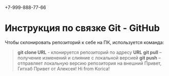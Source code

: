 +7-999-888-77-66
# Инструкция по связке Git - GitHub

Чтобы склонировать репозиторий к себе на ПК, используется команда: 
> **git clone URL** - клонируется репозиторий по адресу **URL** 
> **git pull** – получение изменений и слияние с локальной версией
> **git push** – отправляет локальную версию репозитория на внешний
Привет, Гитхаб
Привет от Алексея! Hi from Korica! 